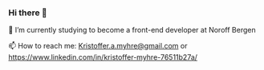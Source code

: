 ### Hi there 👋

🔭 I’m currently studying to become a front-end developer at Noroff Bergen

📫 How to reach me: Kristoffer.a.myhre@gmail.com or https://www.linkedin.com/in/kristoffer-myhre-76511b27a/


